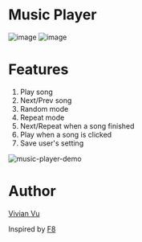 # Music Player

![image](https://user-images.githubusercontent.com/44437742/195774385-dd366b66-02e8-42af-ad13-d32d4abc7457.png)
![image](https://user-images.githubusercontent.com/44437742/195774454-59782458-1e9d-4983-a7a2-9624b5b4985d.png)

# Features

  1. Play song
  2. Next/Prev song
  3. Random mode
  4. Repeat mode
  5. Next/Repeat when a song finished
  6. Play when a song is clicked
  7. Save user's setting



![music-player-demo](https://user-images.githubusercontent.com/44437742/195776288-ac257ba4-925f-4400-ab72-f14c12c769a9.gif)


# Author

[Vivian Vu](https://dev.to/vivianvu)

Inspired by [F8](https://fullstack.edu.vn/)

